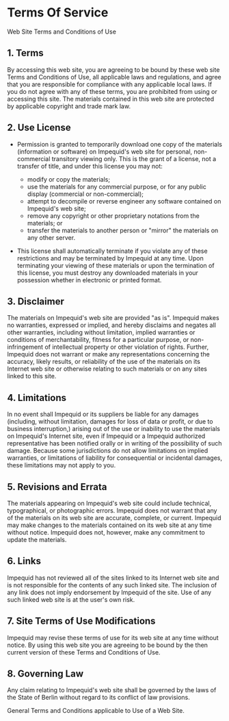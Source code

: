 # Terms Of Service
Web Site Terms and Conditions of Use

## 1. Terms

By accessing this web site, you are agreeing to be bound by these web site Terms and Conditions of Use, all applicable laws and regulations, and agree that you are responsible for compliance with any applicable local laws. If you do not agree with any of these terms, you are prohibited from using or accessing this site. The materials contained in this web site are protected by applicable copyright and trade mark law.

## 2. Use License

- Permission is granted to temporarily download one copy of the materials (information or software) on Impequid's web site for personal, non-commercial transitory viewing only. This is the grant of a license, not a transfer of title, and under this license you may not:
  - modify or copy the materials;
  - use the materials for any commercial purpose, or for any public display (commercial or non-commercial);
  - attempt to decompile or reverse engineer any software contained on Impequid's web site;
  - remove any copyright or other proprietary notations from the materials; or
  - transfer the materials to another person or "mirror" the materials on any other server.

- This license shall automatically terminate if you violate any of these restrictions and may be terminated by Impequid at any time. Upon terminating your viewing of these materials or upon the termination of this license, you must destroy any downloaded materials in your possession whether in electronic or printed format.

## 3. Disclaimer

The materials on Impequid's web site are provided "as is". Impequid makes no warranties, expressed or implied, and hereby disclaims and negates all other warranties, including without limitation, implied warranties or conditions of merchantability, fitness for a particular purpose, or non-infringement of intellectual property or other violation of rights. Further, Impequid does not warrant or make any representations concerning the accuracy, likely results, or reliability of the use of the materials on its Internet web site or otherwise relating to such materials or on any sites linked to this site.

## 4. Limitations

In no event shall Impequid or its suppliers be liable for any damages (including, without limitation, damages for loss of data or profit, or due to business interruption,) arising out of the use or inability to use the materials on Impequid's Internet site, even if Impequid or a Impequid authorized representative has been notified orally or in writing of the possibility of such damage. Because some jurisdictions do not allow limitations on implied warranties, or limitations of liability for consequential or incidental damages, these limitations may not apply to you.

## 5. Revisions and Errata

The materials appearing on Impequid's web site could include technical, typographical, or photographic errors. Impequid does not warrant that any of the materials on its web site are accurate, complete, or current. Impequid may make changes to the materials contained on its web site at any time without notice. Impequid does not, however, make any commitment to update the materials.

## 6. Links

Impequid has not reviewed all of the sites linked to its Internet web site and is not responsible for the contents of any such linked site. The inclusion of any link does not imply endorsement by Impequid of the site. Use of any such linked web site is at the user's own risk.

## 7. Site Terms of Use Modifications

Impequid may revise these terms of use for its web site at any time without notice. By using this web site you are agreeing to be bound by the then current version of these Terms and Conditions of Use.

## 8. Governing Law

Any claim relating to Impequid's web site shall be governed by the laws of the State of Berlin without regard to its conflict of law provisions.

General Terms and Conditions applicable to Use of a Web Site.
